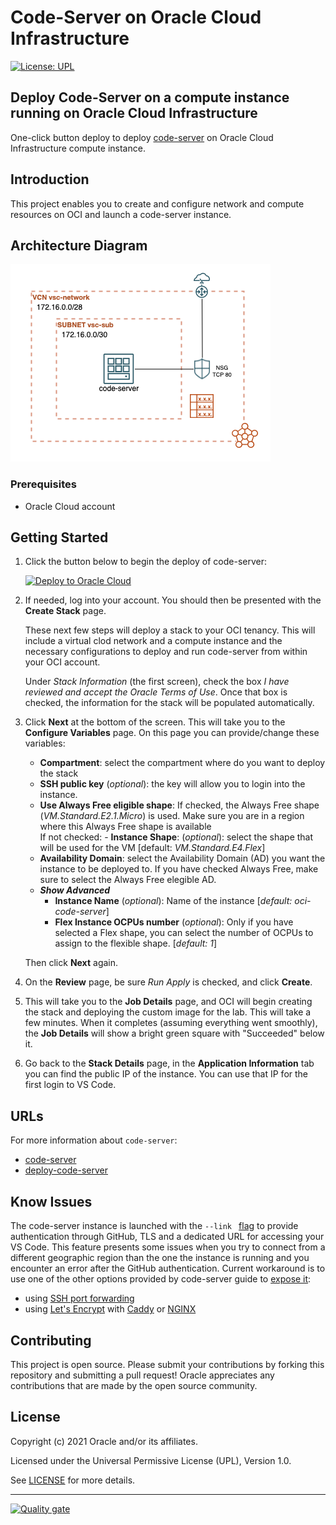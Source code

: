 # Code-Server on Oracle Cloud Infrastructure 

[![License: UPL](https://img.shields.io/badge/license-UPL-green)](https://img.shields.io/badge/license-UPL-green) 


## Deploy Code-Server on a compute instance running on Oracle Cloud Infrastructure 

One-click button deploy to deploy [code-server](https://github.com/cdr/code-server) on Oracle Cloud Infrastructure compute instance.

## Introduction
This project enables you to create and configure network and compute resources on OCI and launch a code-server instance.

## Architecture Diagram

![code-server deployment architecture diagram](docs/images/tf-code-server.png)

### Prerequisites
- Oracle Cloud account

## Getting Started

1. Click the button below to begin the deploy of code-server:
    
    <a href="https://cloud.oracle.com/resourcemanager/stacks/create?region=home&zipUrl=https://github.com/oracle-devrel/terraform-oci-code-server/releases/latest/download/oci-deploy-code-server-latest.zip" target="_blank"><img src="https://oci-resourcemanager-plugin.plugins.oci.oraclecloud.com/latest/deploy-to-oracle-cloud.svg" alt="Deploy to Oracle Cloud"/></a>

2. If needed, log into your account. You should then be presented with the **Create Stack** page. 
    
    These next few steps will deploy a stack to your OCI tenancy. This will include a virtual clod network and a compute instance and the necessary configurations to deploy and run code-server from within your OCI account.

    Under *Stack Information* (the first screen), check the box *I have reviewed and accept the Oracle Terms of Use*. Once that box is checked, the information for the stack will be populated automatically.
    
3. Click **Next** at the bottom of the screen. This will take you to the **Configure Variables** page. On this page you can provide/change these variables: 
    - **Compartment**: select the compartment where do you want to deploy the stack
    - **SSH public key** (_optional_): the key will allow you to login into the instance. 
    - **Use Always Free eligible shape**: 
        If checked, the Always Free shape (_VM.Standard.E2.1.Micro_) is used. Make sure you are in a region where this Always Free shape is available  
        If not checked:
            - **Instance Shape**: (_optional_): select the shape that will be used for the VM [default: _VM.Standard.E4.Flex_]
    - **Availability Domain**: select the Availability Domain (AD) you want the instance to be deployed to. If you have checked Always Free, make sure to select the Always Free elegible AD. 
    - ***Show Advanced***
        - **Instance Name** (_optional_): Name of the instance [_default: oci-code-server_]
        - **Flex Instance OCPUs number** (_optional_): Only if you have selected a Flex shape, you can select the number of OCPUs to assign to the flexible shape. [_default: 1_]  
    


    Then click **Next** again.

4. On the **Review** page, be sure *Run Apply* is checked, and click **Create**.

5. This will take you to the **Job Details** page, and OCI will begin creating the stack and deploying the custom image for the lab. This will take a few minutes. When it completes (assuming everything went smoothly), the **Job Details** will show a bright green square with "Succeeded" below it.

6. Go back to the **Stack Details** page, in the **Application Information** tab you can find the public IP of the instance. You can use that IP for the first login to VS Code.
    

## URLs
For more information about `code-server`: 
* [code-server](https://github.com/coder/code-server)
* [deploy-code-server](https://github.com/coder/deploy-code-server)

## Know Issues
The code-server instance is launched with the `--link ` [flag](https://coder.com/docs/code-server/latest/link) to provide  authentication through GitHub, TLS and a dedicated URL for accessing your VS Code. This feature presents some issues when you try to connect from a different geographic region than the one the instance is running and you encounter an error after the GitHub authentication. Current workaround is to use one of the other options provided by code-server guide to [expose it](https://github.com/coder/code-server/blob/main/docs/guide.md#expose-code-server): 
- using [SSH port forwarding](https://github.com/coder/code-server/blob/main/docs/guide.md#port-forwarding-via-ssh)
- using [Let's Encrypt](https://letsencrypt.org/) with [Caddy](https://github.com/coder/code-server/blob/main/docs/guide.md#using-lets-encrypt-with-caddy) or [NGINX](https://github.com/coder/code-server/blob/main/docs/guide.md#using-lets-encrypt-with-nginx)

## Contributing
This project is open source.  Please submit your contributions by forking this repository and submitting a pull request!  Oracle appreciates any contributions that are made by the open source community.

## License
Copyright (c) 2021 Oracle and/or its affiliates.

Licensed under the Universal Permissive License (UPL), Version 1.0.

See [LICENSE](LICENSE) for more details.

---


[![Quality gate](https://sonarcloud.io/api/project_badges/quality_gate?project=oracle-devrel_terraform-oci-code-server)](https://sonarcloud.io/dashboard?id=oracle-devrel_terraform-oci-code-server)
